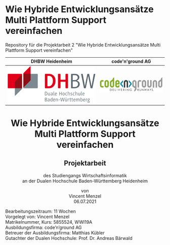 # Wie Hybride Entwicklungsansätze Multi Plattform Support vereinfachen

Repository für die Projektarbeit 2 "Wie Hybride Entwicklungsansätze Multi Plattform Support vereinfachen"

DHBW Heidenheim | code'n'ground AG
:--------------:|:------------------:
![DHBW Logo](screenshots/logo/dhbw.svg) | ![code'n'ground Logo](screenshots/logo/cng.png)

<h1 align="center">
  Wie Hybride Entwicklungsansätze Multi Plattform Support vereinfachen
</h1>



<h2 align="center">Projektarbeit</h2>



<p align="center">
  des Studiengangs Wirtschaftsinformatik<br/>
  an der Dualen Hochschule Baden-Württemberg Heidenheim 
</p>



<p align="center">
  von<br/>
  Vincent Menzel<br/>
  06.07.2021 
</p>





<p>
Bearbeitungszeitraum: 11 Wochen </br>
Vorgelegt von: Vincent Menzel </br>
Matrikelnummer, Kurs: 5855524, WWI19A </br>
Ausbildungsfirma: code’n’ground AG </br>
Betreuer der Ausbildungsfirma: Matthias Kübler </br>
Gutachter der Dualen Hochschule: Prof. Dr. Andreas Bärwald </br>
</p>
